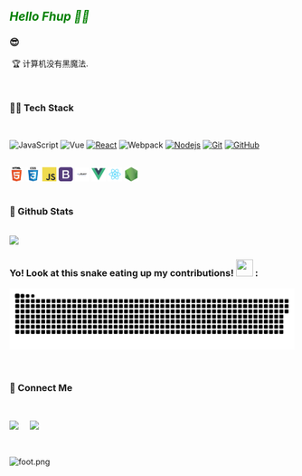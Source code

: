 
<h2 style="color:green"><i>Hello Fhup 👨‍💻</i></h2>

<p align="center">

### :sunglasses:

​ 🏆 计算机没有黑魔法.

<br/>

### 👨‍🔧‍ Tech Stack

<br/>

![JavaScript](https://img.shields.io/badge/-javascript-black?style=flat&logo=javascript) ![Vue](https://img.shields.io/badge/-Vuejs-black?style=flat&logo=vue.js&link=https://github.com/hritik5102) [![React](https://img.shields.io/badge/-React-black?style=flat&logo=react&link=https://github.com/hritik5102)](https://github.com/hritik5102) ![Webpack](https://img.shields.io/badge/-webpack-black?style=flat&logo=webpack)  [![Nodejs](https://img.shields.io/badge/-Nodejs-black?style=flat&logo=Node.js&link=https://github.com/hritik5102)](https://github.com/hritik5102) [![Git](https://img.shields.io/badge/-Git-black?style=flat&logo=git&link=https://github.com/hritik5102)](https://github.com/hritik5102) [![GitHub](https://img.shields.io/badge/-GitHub-181717?style=flat&logo=github&link=https://github.com/hritik5102)](https://github.com/hritik5102)

<br/>
<code><img height="25" src="https://raw.githubusercontent.com/github/explore/80688e429a7d4ef2fca1e82350fe8e3517d3494d/topics/html/html.png"></code>
<code><img height="25" src="https://raw.githubusercontent.com/github/explore/80688e429a7d4ef2fca1e82350fe8e3517d3494d/topics/css/css.png"></code>
<code><img height="25" src="https://raw.githubusercontent.com/github/explore/80688e429a7d4ef2fca1e82350fe8e3517d3494d/topics/javascript/javascript.png"></code>
<code><img height="25" src="https://raw.githubusercontent.com/github/explore/80688e429a7d4ef2fca1e82350fe8e3517d3494d/topics/bootstrap/bootstrap.png"></code>
<code><img height="25" src="https://raw.githubusercontent.com/github/explore/80688e429a7d4ef2fca1e82350fe8e3517d3494d/topics/jquery/jquery.png"></code>
<code><img height="25" src="https://raw.githubusercontent.com/github/explore/80688e429a7d4ef2fca1e82350fe8e3517d3494d/topics/vue/vue.png"></code>
<code><img height="25" src="https://raw.githubusercontent.com/github/explore/80688e429a7d4ef2fca1e82350fe8e3517d3494d/topics/react/react.png"></code>
<code><img height="25" src="https://raw.githubusercontent.com/github/explore/80688e429a7d4ef2fca1e82350fe8e3517d3494d/topics/nodejs/nodejs.png"></code>



<br/>
<br/>

### 🙈 Github Stats

<br/>
  
<img width="60%" src="https://github-readme-stats.vercel.app/api?username=Fhup&show_icons=true&theme=tokyonight" />

<br/>


### Yo! Look at this snake eating up my contributions! <img src= "https://c.tenor.com/BczFoyx41WoAAAAj/swallowed-the-mighty-ones.gif" width= "30" height= "30">  :
![github contribution grid snake animation](https://raw.githubusercontent.com/hritik5102/hritik5102/output/github-contribution-grid-snake.svg)


<br/>

### 🌱 Connect Me

<br/>

<p align='left'>
<a href="https://juejin.cn/user/1856420109622520" target="_blank"><img height="30" src="https://tva1.sinaimg.cn/large/007S8ZIlgy1gik6fyt5mtj303g01jgle.jpg"></a>&nbsp;&nbsp;&nbsp;&nbsp;
<a href="https://blog.csdn.net/qq_44827162?spm=1001.2014.3001.5343" target="_blank"><img height="30" src="https://tva1.sinaimg.cn/large/007S8ZIlgy1gik6ctjaapj302p011mwy.jpg"></a>

</p>

<br/>

![foot.png](https://cdn.jsdelivr.net/gh/flipped-1121/APIPIC@master/scenery/862.jpg)



